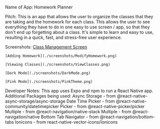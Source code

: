 Name of App:
    Homework Planner

Pitch:
    This is an app that allows the user to organize the classes that they are taking and the homework for each class.
    This allows the user to see everything they have to do in one easy to use screen / app, so that they don't end up forgetting about a class.
    It's simple to learn and easy to use, resulting in a quick, fast, and stress-free user experience.

Screenshots:
    [Class Management Screen](./screenshots/ClassManagement.png)

    [Adding Homework](./screenshots/ModifyHomework.png)

    [Viewing Classes](./screenshots/ViewClasses.png)

    [Dark Mode](./screenshots/DarkMode.png)
    
    [Pink Mode](./screenshots/PinkTheme.png)

Developer Notes:
    This app uses Expo and npm to run a React Native app.
    Additional Packages being used:
        Async Storage - from @react-native-async-storage/async-storage
        Date Time Picker - from @react-native-community/datetimepicker
        Picker - from @react-native-picker/picker
        Multiple - from @react-navigation/native-stack
        Multiple - from @react-navigation/native
        Bottom Tab Navigator - from @react-navigation/bottom-tabs
        Ionicons - from react-native-vector-icons/Ionicons
